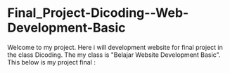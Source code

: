 # Final_Project-Dicoding--Web-Development-Basic

Welcome to my project. Here i will development website for final project in the class Dicoding. The my class is "Belajar Website Development Basic". This below is my project final : 
